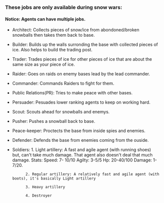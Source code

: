 ### These jobs are only available during snow wars:
#### Notice: Agents can have multiple jobs.

- Architect: Collects pieces of snow/ice from abondoned/broken snowballs then takes them back to base.
- Builder: Builds up the walls surronding the base with collected pieces of ice. Also helps to build the trading post.
- Trader: Trades pieces of ice for other pieces of ice that are about the same size as your piece of ice.
- Raider: Goes on raids on enemy bases lead by the lead commander.
- Commander: Commands Raiders to fight for them.
- Public Relations(PR): Tries to make peace with other bases.
- Persuader: Pesuades lower ranking agents to keep on working hard.
- Scout: Scouts ahead for snowballs and enemys.
- Pusher: Pushes a snowball back to base.
- Peace-keeper: Proctects the base from inside spies and enemies.
- Defender: Defends the base from enemies coming from the ouside.
- Soldiers: 1. Light artillery: A fast and agile agent (with running shoes) but, can't take much damage. That agent also doesn't deal that much damage. Stats: Speed: 7-
10/10 Agilty: 3-5/5 Hp: 20-40/100 Damage: 1-7/20.

            2. Regular artillery: A relatively fast and agile agent (with boots), it's basically Light artillery
            
            3. Heavy artillery
            
            4. Destroyer
